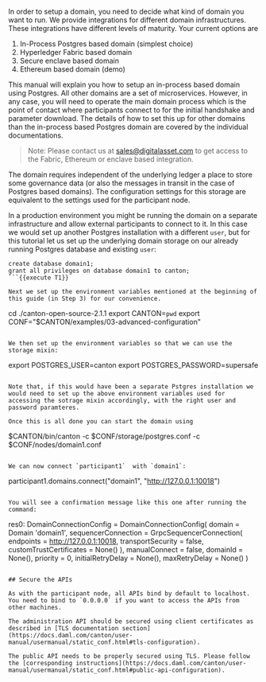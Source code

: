 In order to setup a domain, you need to decide what kind of domain you want to run. We provide integrations for different domain infrastructures. These integrations have different levels of maturity. Your current options are

1. In-Process Postgres based domain (simplest choice)
2. Hyperledger Fabric based domain
3. Secure enclave based domain
4. Ethereum based domain (demo)

This manual will explain you how to setup an in-process based domain using Postgres. All other domains are a set of microservices. However, in any case, you will need to operate the main domain process which is the point of contact where participants connect to for the initial handshake and parameter download. The details of how to set this up for other domains than the in-process based Postgres domain are covered by the individual documentations.

> Note: Please contact us at <a href="mailto:sales@digitalasset.com">sales@digitalasset.com</a> to get access to the Fabric, Ethereum or enclave based integration.

The domain requires independent of the underlying ledger a place to store some governance data (or also the messages in transit in the case of Postgres based domains). The configuration settings for this storage are equivalent to the settings used for the participant node.

In a production environment you might be running the domain on a separate infrastructure and allow external participants to connect to it. In this case we would set up another Postgres installation with a different `user`, but for this tutorial let us set up the underlying domain storage on our already running Postgres database and existing `user`:

```
create database domain1;
grant all privileges on database domain1 to canton;
```{{execute T1}}

Next we set up the environment variables mentioned at the beginning of this guide (in Step 3) for our convenience.

```
cd ./canton-open-source-2.1.1
export CANTON=`pwd`
export CONF="$CANTON/examples/03-advanced-configuration"
```{{execute T3}}

We then set up the environment variables so that we can use the storage mixin:

```
export POSTGRES_USER=canton
export POSTGRES_PASSWORD=supersafe
```{{execute T3}}

Note that, if this would have been a separate Pstgres installation we would need to set up the above environment variables used for accessing the sotrage mixin accordingly, with the right user and password paramteres.

Once this is all done you can start the domain using

```
$CANTON/bin/canton -c $CONF/storage/postgres.conf -c $CONF/nodes/domain1.conf
```{{execute T3}}

We can now connect `participant1`  with `domain1`:

```
participant1.domains.connect("domain1", "http://127.0.0.1:10018")
```{{execute T2}}

You will see a confirmation message like this one after running the command:

```
res0: DomainConnectionConfig = DomainConnectionConfig(
  domain = Domain 'domain1',
  sequencerConnection = GrpcSequencerConnection(
    endpoints = http://127.0.0.1:10018,
    transportSecurity = false,
    customTrustCertificates = None()
  ),
  manualConnect = false,
  domainId = None(),
  priority = 0,
  initialRetryDelay = None(),
  maxRetryDelay = None()
)
```

## Secure the APIs

As with the participant node, all APIs bind by default to localhost. You need to bind to `0.0.0.0` if you want to access the APIs from other machines.

The administration API should be secured using client certificates as described in [TLS documentation section](https://docs.daml.com/canton/user-manual/usermanual/static_conf.html#tls-configuration).

The public API needs to be properly secured using TLS. Please follow the [corresponding instructions](https://docs.daml.com/canton/user-manual/usermanual/static_conf.html#public-api-configuration).
